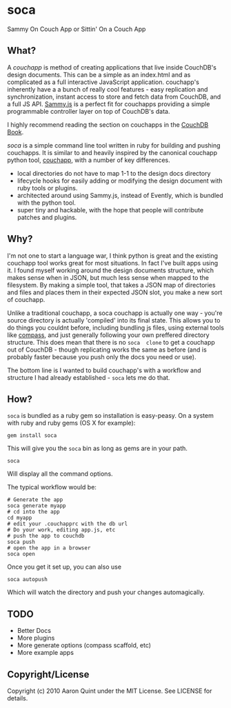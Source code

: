 # soca

Sammy On Couch App or Sittin' On a Couch App

## What?

A *couchapp* is method of creating applications that live inside CouchDB's 
design documents. This can be a simple as an index.html and as complicated
as a full interactive JavaScript application. couchapp's inherently have a
a bunch of really cool features - easy replication and synchronization,
instant access to store and fetch data from CouchDB, and a full JS API. [Sammy.js](http://code.quirkey.com/sammy) is a perfect fit for couchapps providing a simple programmable controller layer on top of CouchDB's data.

I highly recommend reading the section on couchapps in the [CouchDB Book](http://couchdb.apache.org/relax).

*soca* is a simple command line tool written in ruby for building and pushing 
couchapps. It is similar to and heavily inspired by the canonical couchapp
python tool, [couchapp](http://github.com/couchapp/couchapp), with a number
of key differences.

* local directories do not have to map 1-1 to the design docs directory
* lifecycle hooks for easily adding or modifying the design document with
  ruby tools or plugins.
* architected around using Sammy.js, instead of Evently, which is bundled
  with the python tool.
* super tiny and hackable, with the hope that people will contribute patches
  and plugins.

## Why?

I'm not one to start a language war, I think python is great and the existing 
couchapp tool works great for most situations. In fact I've built apps using
it. I found myself working around the design documents structure, which makes 
sense when in JSON, but much less sense when mapped to the filesystem. By making a simple tool, that takes a JSON map of directories and files and
places them in their expected JSON slot, you make a new sort of couchapp.

Unlike a traditional couchapp, a soca couchapp is actually one way - you're 
source directory is actually 'compiled' into its final state. This allows you
to do things you couldnt before, including bundling js files, using external
tools like [compass](http://compassstyle.org), and just generally following
your own preffered directory structure. This does mean that there is no `soca 
clone` to get a couchapp out of CouchDB - though replicating works the same as 
before (and is probably faster because you push only the docs you need or 
use).

The bottom line is I wanted to build couchapp's with a workflow and structure 
I had already established - `soca` lets me do that.

## How?

`soca` is bundled as a ruby gem so installation is easy-peasy. On a system 
with ruby and ruby gems (OS X for example):

    gem install soca
    
This will give you the `soca` bin as long as gems are in your path.

    soca
    
Will display all the command options.

The typical workflow would be:

    # Generate the app
    soca generate myapp 
    # cd into the app
    cd myapp
    # edit your .couchapprc with the db url
    # Do your work, editing app.js, etc
    # push the app to couchdb
    soca push
    # open the app in a browser
    soca open

Once you get it set up, you can also use 

    soca autopush
    
Which will watch the directory and push your changes automagically.

## TODO

* Better Docs
* More plugins
* More generate options (compass scaffold, etc)
* More example apps

## Copyright/License

Copyright (c) 2010 Aaron Quint under the MIT License. See LICENSE for details.
